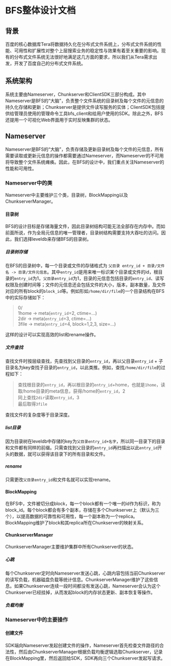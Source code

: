 # BFS整体设计文档

## 背景
百度的核心数据库Tera将数据持久化在分布式文件系统上，分布式文件系统的性能、可用性和扩展性对整个上层搜索业务的稳定性与效果有着至关重要的影响。现有的分布式文件系统无法很好地满足这几方面的要求，所以我们从Tera需求出发，开发了百度自己的分布式文件系统。

## 系统架构
系统主要由Nameserver，Chunkserver和ClientSDK三部分构成。其中Nameserver是BFS的“大脑”，负责整个文件系统的目录树及每个文件的元信息的持久化存储和更新；Chunkserver是提供文件读写服务的实体；ClientSDK包括提供给管理员使用的管理命令工具bfs_client和给用户使用的SDK。除此之外，BFS还提用一个可视化Web界面用于实时反映集群的状态。

## Nameserver
Nameserver是BFS的“大脑”，负责存储及更新目录树及每个文件的元信息，所有需要读取或更新元信息的操作都需要通过Nameserver，而Nameserver的不可用将导致整个文件系统瘫痪。因此，在BFS的设计中，我们重点关注Nameserver的性能和可用性。

### Nameserver中的类
Nameserver中主要维护三个类，目录树，BlockMapping以及ChunkserverManager。

#### 目录树
BFS的设计目标是存储海量文件，因此目录树结构可能无法全部存在内存中。而如前面所说，作为全局元信息的唯一管理者，目录树结构需要支持大吞吐的访问。因此，我们选择leveldb来存储BFS的目录树。

##### 目录树存储
在BFS的目录树中，每一个目录或文件的存储格式为 `父目录 entry_id + 目录/文件名 -> 目录/文件元信息`。其中`entry_id`是用来唯一标识某个目录或文件的id，根目录的`entry_id`为1，`父目录entry_id`为1，目录的元信息包括目录的`entry_id`、读写权限及创建时间等；文件的元信息还会包括文件的大小，版本，副本数量，及文件对应的所有block的`block_id`等。例如形如`/home/dir/file`的一个目录结构在BFS中的实际存储如下：
> 0/  
> 1home -> meta(`entry_id`=2, ctime=...)  
> 2dir -> meta(`entry_id`=3, ctime=...)  
> 3file -> meta(`entry_id`=4, block=1,2,3, size=...)  

这样的设计可以实现高效的list和rename操作。

##### 文件查找
查找文件时按层级查找，先查找到父目录的`entry_id`，再以父目录`entry_id` + 子目录名为key查找子目录的`entry_id`，以此类推。例如，查找`/home/dir/file`的过程如下：
> 查找根目录的`entry_id`，再以根目录的`entry_id`+home，也就是`1home`，读取/home目录的meta信息，获得/home的`entry_id`，2  
> 同上查找`2dir`读取`entry_id`，3  
> 最后取得`3file`  

查找文件的复杂度等于目录深度。

##### list目录
因为目录树在leveldb中存储的key为`父目录entry_id+名字`，所以同一目录下的目录和文件都有同样的前缀。只需查找到父目录的`entry_id`再扫描出以此`entry_id`开头的数据，就可以获得该目录下的所有目录和文件。

##### rename
只需更改`父目录entry_id`和文件名就可以实现rename。

#### BlockMapping
在BFS中，文件被切分成block，每一个block都有一个唯一的id作为标识，称为block_id。每个block都会有多个副本，存储在多个Chunkserver上（默认为三个），以提高数据的可靠性和可用性，每一个副本称为一个replica。BlockMapping维护了block和其replica所在Chunkserver的映射关系。

#### ChunkserverManager
ChunkserverManager主要维护集群中所有Chunkserver的状态。

##### 心跳
每个Chunkserver定时向Nameserver发送心跳，心跳内容包括当前Chunkserver的读写负载，机器磁盘负载等统计信息。ChunkserverManager维护了这些信息。如果Chunkserver连续一段时间都没有发送心跳，Nameserver会认为这个Chunkserver已经挂掉，从而发起block的内存状态更新、副本恢复等操作。
##### 负载均衡


### Nameserver中的主要操作
#### 创建文件
SDK端向Nameserver发起创建文件的操作，Nameserver首先检查文件路径的合法性，然后由ChunkserverManager根据负载均衡逻辑选取Chunkserver，记录在BlockMapping里，然后返回给SDK，SDK再向三个Chunkserver发起写请求。

